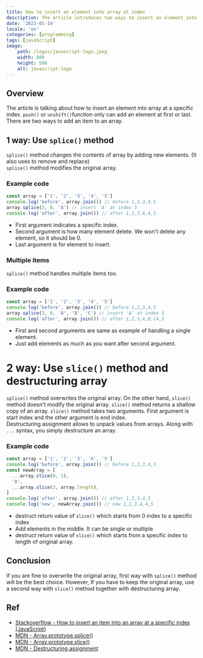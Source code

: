 ```yaml
---
title: How to insert an element into array at index
description: The article introduces two ways to insert an element into array at a specific index.
date: '2023-01-14'
locale: 'en'
categories: [programming]
tags: [javaScript]
image:
    path: /logos/javascript-logo.jpeg
    width: 800
    height: 500
    alt: javascript-logo
---
```


## Overview
The article is talking about how to insert an element into array at a specific index.
```push()``` or ```unshift()```function only can add an element at first or last. 
There are two ways to add an item to an array.

## 1 way: Use ```splice()``` method
```splice()``` method changes the contents of array by adding new elements. (It also uses to remove and replace) <br>
```splice()``` method modifies the original array.

### Example code
```javascript
const array = ['1', '2', '3', '4', '5']
console.log('before', array.join()) // before 1,2,3,4,5
array.splice(3, 0, 'A') // insert 'A' at index 3
console.log('after', array.join()) // after 1,2,3,A,4,5
```
- First argument indicates a specific index.
- Second argument is how many element delete. We won't delete any element, so it should be 0.
- Last argument is for element to insert.

### Multiple items
```splice()``` method handles multiple items too.
### Example code
```javascript
const array = ['1', '2', '3', '4', '5']
console.log('before', array.join()) // before 1,2,3,4,5
array.splice(3, 0, 'A', 'B', 'C') // insert 'A' at index 3
console.log('after', array.join()) // after 1,2,3,A,B,C4,5
```
- First and second arguments are same as example of handling a single element.
- Just add elements as much as you want after second argument.

# 2 way: Use ```slice()``` method and destructuring array
```splice()``` method overwrites the original array. On the other hand, ```slice()``` method doesn't modify the original array.
```slice()``` method returns a shallow copy of an array. ```slice()``` method takes two arguments. 
First argument is start index and the other argument is end index. <br>
Destructuring assignment allows to unpack values from arrays. Along with ```...``` syntax, you simply destructure an array.

### Example code
```javascript
const array = ['1', '2', '3', '4', '5']
console.log('before', array.join()) // before 1,2,3,4,5
const newArray = [
  ...array.slice(0, 3),
  'A',
  ...array.slice(3, array.length),
]
console.log('after', array.join()) // after 1,2,3,4,5
console.log('new', newArray.join()) // new 1,2,3,A,4,5
```
- destruct return value of ```slice()``` which starts from 0 index to a specific index 
- Add elements in the middle. It can be single or multiple
- destruct return value of ```slice()``` which starts from a specific index to length of original array.

## Conclusion
If you are fine to overwrite the original array, first way with ```splice()``` method will be the best choice. However,
If you have to keep the original array, use a second way with ```slice()``` method together with destructuring array.

## Ref
- [Stackoverflow - How to insert an item into an array at a specific index (JavaScript)](https://stackoverflow.com/questions/586182/how-to-insert-an-item-into-an-array-at-a-specific-index-javascript)
- [MDN - Array.prototype.splice()](https://developer.mozilla.org/en-US/docs/Web/JavaScript/Reference/Global_Objects/Array/splice)
- [MDN - Array.prototype.slice()](https://developer.mozilla.org/en-US/docs/Web/JavaScript/Reference/Global_Objects/Array/slice)
- [MDN - Destructuring assignment](https://developer.mozilla.org/en-US/docs/Web/JavaScript/Reference/Operators/Destructuring_assignment)
